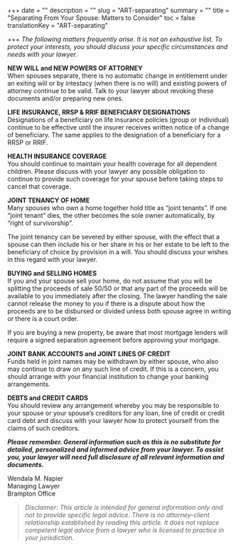+++
date = ""
description = ""
slug = "ART-separating"
summary = ""
title = "Separating From Your Spouse: Matters to Consider"
toc = false
translationKey = "ART-separating"

+++
_The following matters frequently arise. It is not an exhaustive list. To protect your interests, you should discuss your specific circumstances and needs with your lawyer._

**NEW WILL and NEW POWERS OF ATTORNEY**  
When spouses separate, there is no automatic change in entitlement under an exiting will or by intestacy (when there is no will) and existing powers of attorney continue to be valid. Talk to your lawyer about revoking these documents and/or preparing new ones.

**LIFE INSURANCE, RRSP & RRIF BENEFICIARY DESIGNATIONS**  
Designations of a beneficiary on life insurance policies (group or individual) continue to be effective until the insurer receives written notice of a change of beneficiary. The same applies to the designation of a beneficiary for a RRSP or RRIF.

**HEALTH INSURANCE COVERAGE**  
You should continue to maintain your health coverage for all dependent children. Please discuss with your lawyer any possible obligation to continue to provide such coverage for your spouse before taking steps to cancel that coverage.

**JOINT TENANCY OF HOME**  
Many spouses who own a home together hold title as “joint tenants”. If one “joint tenant” dies, the other becomes the sole owner automatically, by “right of survivorship”.

The joint tenancy can be severed by either spouse, with the effect that a spouse can then include his or her share in his or her estate to be left to the beneficiary of choice by provision in a will. You should discuss your wishes in this regard with your lawyer.

**BUYING and SELLING HOMES**  
If you and your spouse sell your home, do not assume that you will be splitting the proceeds of sale 50/50 or that any part of the proceeds will be available to you immediately after the closing. The lawyer handling the sale cannot release the money to you if there is a dispute about how the proceeds are to be disbursed or divided unless both spouse agree in writing or there is a court order.

If you are buying a new property, be aware that most mortgage lenders will require a signed separation agreement before approving your mortgage.

**JOINT BANK ACCOUNTS and JOINT LINES OF CREDIT**  
Funds held in joint names may be withdrawn by either spouse, who also may continue to draw on any such line of credit. If this is a concern, you should arrange with your financial institution to change your banking arrangements.

**DEBTS and CREDIT CARDS**  
You should review any arrangement whereby you may be responsible to your spouse or your spouse’s creditors for any loan, line of credit or credit card debt and discuss with your lawyer how to protect yourself from the claims of such creditors.

**_Please remember. General information such as this is no substitute for detailed, personalized and informed advice from your lawyer. To assist you, your lawyer will need full disclosure of all relevant information and documents._**

Wendala M. Napier  
Managing Lawyer  
Brampton Office

> _Disclaimer: This article is intended for general information only and not to provide specific legal advice. There is no attorney-client relationship established by reading this article. It does not replace competent legal advice from a lawyer who is licensed to practice in your jurisdiction._